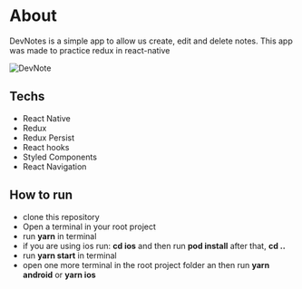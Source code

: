 # About

DevNotes is a simple app to allow us create, edit and delete notes. This app was made to practice redux in react-native

![DevNote](https://user-images.githubusercontent.com/17504941/88672473-e229ad80-d0bd-11ea-9693-397a9867352e.gif)

## Techs

- React Native
- Redux
- Redux Persist
- React hooks
- Styled Components
- React Navigation


## How to run
- clone this repository
- Open a terminal in your root project 
- run **yarn** in terminal
- if you are using ios run:  **cd ios** and then run **pod install** after that, **cd ..**
- run **yarn start** in terminal
- open one more terminal in the root project folder an then run **yarn android** or **yarn ios**

